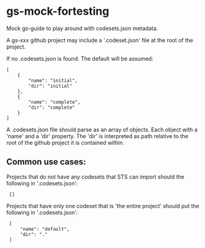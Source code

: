 gs-mock-fortesting
==================

Mock gs-guide to play around with codesets.json metadata.

A gs-xxx github project may include a '.codeset.json' file at 
the root of the project.

If no .codesets.json is found. The default will be assumed:

    [
        {
            "name": "initial",
            "dir": "initial"
        },
        {
            "name": "complete",
            "dir": "complete"
        }
    ]
    
A .codesets.json file should parse as an array of objects. Each object with
a 'name' and a 'dir' property. The 'dir' is interpreted as path relative
to the root of the github project it is contained within.

Common use cases:
-----------------

Projects that do not have any codesets that STS can import should the following
in '.codesets.json':

     []
        
Projects that have only one codeset that is 'the entire project' should put
the following in '.codesets.json':

     [
         "name": "default",
         "dir": "."
     ]

